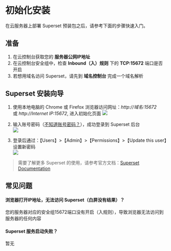 # 初始化安装

在云服务器上部署 Superset 预装包之后，请参考下面的步骤快速入门。

## 准备

1. 在云控制台获取您的 **服务器公网IP地址** 
2. 在云控制台安全组中，检查 **Inbound（入）规则** 下的 **TCP:15672** 端口是否开启
3. 若想用域名访问 Superset，请先到 **域名控制台** 完成一个域名解析

## Superset 安装向导

1. 使用本地电脑的 Chrome 或 Firefox 浏览器访问网址：*http://域名:15672* 或 *http://Internet IP:15672*, 进入初始化页面
   ![](https://libs.websoft9.com/Websoft9/DocsPicture/zh/superset/superset-login-websoft9.png)

2. 输入账号密码（[不知道账号密码？](/zh/stack-accounts.md#superset)），成功登录到 Superset 后台  
   ![](https://libs.websoft9.com/Websoft9/DocsPicture/zh/superset/superset-bk-websoft9.png)

3. 登录后通过：【Users】>【Admin】>【Permissions】>【Update this user】设置新密码  
   ![](https://libs.websoft9.com/Websoft9/DocsPicture/zh/superset/superset-pw-websoft9.png)

> 需要了解更多 Superset 的使用，请参考官方文档：[Superset Documentation](https://www.superset.com/documentation.html)

## 常见问题

#### 浏览器打开IP地址，无法访问 Superset（白屏没有结果）？

您的服务器对应的安全组15672端口没有开启（入规则），导致浏览器无法访问到服务器的任何内容

#### Superset 服务启动失败？

暂无